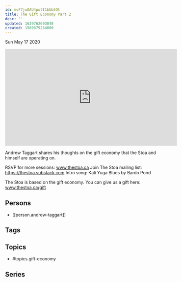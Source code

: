 ```yaml
---
id: mvF7juOAU4potI1bUb5Qt
title: The Gift Economy Part 2
desc: ''
updated: 1639762693848
created: 1589679234000
---
```





Sun May 17 2020

<iframe width="560" height="315" src="https://www.youtube.com/embed/021GbZuLaZI" title="The Gift Economy Part 2 w/ Andrew Taggart (May 7th, 2020)" frameborder="0" allow="accelerometer; autoplay; clipboard-write; encrypted-media; gyroscope; picture-in-picture" allowfullscreen ></iframe>

Andrew Taggart shares his thoughts on the gift economy that the Stoa and himself are operating on.  

RSVP for more sessions: www.thestoa.ca
Join The Stoa mailing list: https://thestoa.substack.com
Intro song: Kali Yuga Blues by Bardo Pond

The Stoa is based on the gift economy. You can give us a gift here: www.thestoa.ca/gift

## Persons

- [[person.andrew-taggart]]

## Tags



## Topics

- #topics.gift-economy

## Series



